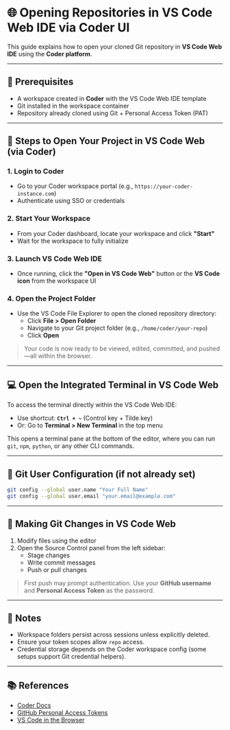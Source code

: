 # 🌐 Opening Repositories in VS Code Web IDE via Coder UI

This guide explains how to open your cloned Git repository in **VS Code Web IDE** using the **Coder platform**.

---

## 🚀 Prerequisites

- A workspace created in **Coder** with the VS Code Web IDE template
- Git installed in the workspace container
- Repository already cloned using Git + Personal Access Token (PAT)

---

## 🧭 Steps to Open Your Project in VS Code Web (via Coder)

### 1. **Login to Coder**
- Go to your Coder workspace portal (e.g., `https://your-coder-instance.com`)
- Authenticate using SSO or credentials

### 2. **Start Your Workspace**
- From your Coder dashboard, locate your workspace and click **"Start"**
- Wait for the workspace to fully initialize

### 3. **Launch VS Code Web IDE**
- Once running, click the **"Open in VS Code Web"** button or the **VS Code icon** from the workspace UI

### 4. **Open the Project Folder**
- Use the VS Code File Explorer to open the cloned repository directory:
  - Click **File > Open Folder**
  - Navigate to your Git project folder (e.g., `/home/coder/your-repo`)
  - Click **Open**

> Your code is now ready to be viewed, edited, committed, and pushed—all within the browser.

---

## 💻 Open the Integrated Terminal in VS Code Web

To access the terminal directly within the VS Code Web IDE:

- Use shortcut: **`Ctrl + ~`** (Control key + Tilde key)
- Or: Go to **Terminal > New Terminal** in the top menu

This opens a terminal pane at the bottom of the editor, where you can run `git`, `npm`, `python`, or any other CLI commands.

---

## 💾 Git User Configuration (if not already set)

```bash
git config --global user.name "Your Full Name"
git config --global user.email "your.email@example.com"
```

---

## 🔄 Making Git Changes in VS Code Web

1. Modify files using the editor
2. Open the Source Control panel from the left sidebar:
   - Stage changes
   - Write commit messages
   - Push or pull changes

> First push may prompt authentication. Use your **GitHub username** and **Personal Access Token** as the password.

---

## 📌 Notes

- Workspace folders persist across sessions unless explicitly deleted.
- Ensure your token scopes allow `repo` access.
- Credential storage depends on the Coder workspace config (some setups support Git credential helpers).

---

## 📚 References

- [Coder Docs](https://coder.com/docs)
- [GitHub Personal Access Tokens](https://github.com/settings/tokens)
- [VS Code in the Browser](https://vscode.dev)
